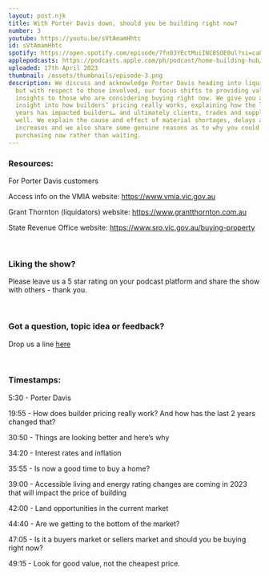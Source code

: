 ```yaml
---
layout: post.njk
title: With Porter Davis down, should you be building right now?
number: 3
youtube: https://youtu.be/sVtAmamHhtc
id: sVtAmamHhtc
spotify: https://open.spotify.com/episode/7fn03YEctMuiINC8SOE0ul?si=ca812446234c4ddf
applepodcasts: https://podcasts.apple.com/ph/podcast/home-building-hub/id1681936589?i=1000609209607
uploaded: 17th April 2023
thumbnail: /assets/thumbnails/episode-3.png
description: We discuss and acknowledge Porter Davis heading into liquidation,
  but with respect to those involved, our focus shifts to providing valuable
  insights to those who are considering buying right now. We give you a genuine
  insight into how builders’ pricing really works, explaining how the last 2
  years has impacted builders… and ultimately clients, trades and suppliers as
  well. We explain the cause and effect of material shortages, delays and price
  increases and we also share some genuine reasons as to why you could consider
  purchasing now rather than waiting.
---
```

### Resources:

For Porter Davis customers

Access info on the VMIA website: https://www.vmia.vic.gov.au 

Grant Thornton (liquidators) website: https://www.grantthornton.com.au

State Revenue Office website: https://www.sro.vic.gov.au/buying-property 

<br>

### Liking the show?

Please leave us a 5 star rating on your podcast platform and share the show with others - thank you.

<br>

### Got a question, topic idea or feedback?

Drop us a line <a href="/contact" id="contact-us" target="_blank">here</a>

<br>

### Timestamps:

5:30 - Porter Davis 

19:55 - How does builder pricing really work? And how has the last 2 years changed that? 

30:50 - Things are looking better and here’s why

34:20 - Interest rates and inflation 

35:55 - Is now a good time to buy a home?

39:00 - Accessible living and energy rating changes are coming in 2023 that will impact the price of building

42:00 - Land opportunities in the current market

44:40 - Are we getting to the bottom of the market?

47:05 - Is it a buyers market or sellers market and should you be buying right now?

49:15 - Look for good value, not the cheapest price.